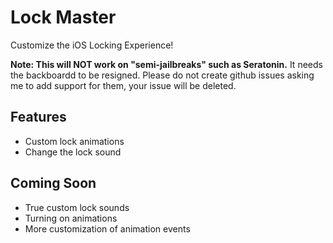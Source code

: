 # Lock Master
Customize the iOS Locking Experience!

**Note: This will NOT work on "semi-jailbreaks" such as Seratonin.** It needs the backboardd to be resigned. Please do not create github issues asking me to add support for them, your issue will be deleted.

## Features
- Custom lock animations
- Change the lock sound

## Coming Soon
- True custom lock sounds
- Turning on animations
- More customization of animation events